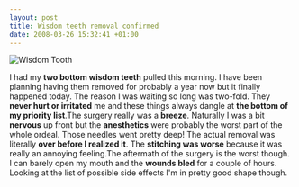 ```yaml
--- 
layout: post
title: Wisdom teeth removal confirmed
date: 2008-03-26 15:32:41 +01:00
---
```


![Wisdom Tooth](http://farm3.static.flickr.com/2220/2361315319_9ea4f5be68.jpg)

I had my **two bottom wisdom teeth** pulled this morning. I have been planning having them removed for probably a year now but it finally happened today. The reason I was waiting so long was two-fold. They **never hurt or irritated** me and these things always dangle at **the bottom of my priority list**.The surgery really was a **breeze**. Naturally I was a bit **nervous** up front but the **anesthetics** were probably the worst part of the whole ordeal. Those needles went pretty deep! The actual removal was literally **over before I realized it**. The **stitching was worse** because it was really an annoying feeling.The aftermath of the surgery is the worst though. I can barely open my mouth and the **wounds bled** for a couple of hours. Looking at the list of possible side effects I'm in pretty good shape though.
